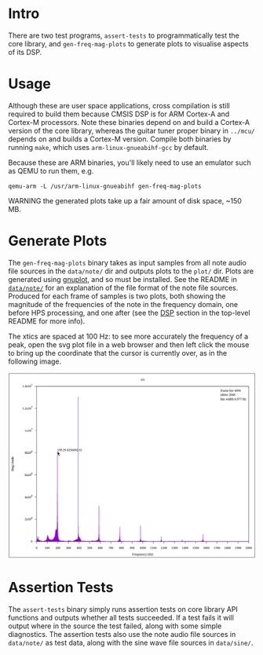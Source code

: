 # Intro

There are two test programs, `assert-tests` to programmatically test
the core library, and `gen-freq-mag-plots` to generate plots to visualise 
aspects of its DSP.

# Usage 

Although these are user space applications, cross compilation is still required
to build them because CMSIS DSP is for ARM Cortex-A and Cortex-M processors.
Note these binaries depend on and build a Cortex-A version of the core library,
whereas the guitar tuner proper binary in `../mcu/` depends on and builds a Cortex-M
version. Compile both binaries by running `make`, which uses `arm-linux-gnueabihf-gcc` 
by default. 

Because these are ARM binaries, you'll likely need to use an emulator such as QEMU 
to run them, e.g. 

```
qemu-arm -L /usr/arm-linux-gnueabihf gen-freq-mag-plots
```

WARNING the generated plots take up a fair amount of disk space, ~150 MB.

# Generate Plots

The `gen-freq-mag-plots` binary takes as input samples from all note audio file 
sources in the `data/note/` dir and outputs plots to the `plot/` dir. Plots
are generated using [gnuplot](http://www.gnuplot.info/), and so must be installed. 
See the README in [`data/note/`](data/note) for an explanation of the file 
format of the note file sources. Produced for each frame of samples is two plots,
both showing the magnitude of the frequencies of the note in the frequency domain,
one before HPS processing, and one after (see the [DSP](https://github.com/petarturukalo/micro-guitar-tuner/tree/main?tab=readme-ov-file#dsp) 
section in the top-level README for more info). 

The xtics are spaced at 100 Hz: to see more accurately the frequency of a peak, open 
the svg plot file in a web browser and then left click the mouse to bring up the coordinate 
that the cursor is currently over, as in the following image.

![G3 with coordinate](../.images/G3-with-coord.png)

# Assertion Tests

The `assert-tests` binary simply runs assertion tests on core library API functions
and outputs whether all tests succeeded. If a test fails it will output where in the
source the test failed, along with some simple diagnostics. The assertion tests also
use the note audio file sources in `data/note/` as test data, along with the 
sine wave file sources in `data/sine/`.

